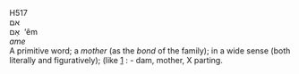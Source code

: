 <body>
  <p>H517<br>  אם  <br> אֵם  ‎  ‘êm  <br><i>ame </i><br>A primitive word; a <i>mother</i> (as the <i>bond</i> of the family); in a wide sense (both literally and figuratively); (like <a href="h0001.htm">1</a> : - dam, mother, X parting.<br></p>
 </body>